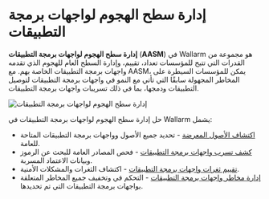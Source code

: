 # إدارة سطح الهجوم لواجهات برمجة التطبيقات

**إدارة سطح الهجوم لواجهات برمجة التطبيقات** (**AASM**) في Wallarm هو مجموعة من القدرات التي تتيح للمؤسسات تعداد، تقييم، وإدارة السطح العام للهجوم الذي تقدمه واجهات برمجة التطبيقات الخاصة بهم. مع AASM، يمكن للمؤسسات السيطرة على المخاطر المجهولة سابقًا التي تأتي مع النمو في واجهات برمجة التطبيقات لتوصيل التطبيقات ودمجها، بما في ذلك تسريبات واجهات برمجة التطبيقات.

![إدارة سطح الهجوم لواجهات برمجة التطبيقات](../images/about-wallarm-waf/api-attack-surface/api-attack-surface.png)

حل إدارة سطح الهجوم لواجهات برمجة التطبيقات في Wallarm يشمل:

* [اكتشاف الأصول المعرضة](../user-guides/scanner.md) - تحديد جميع الأصول وواجهات برمجة التطبيقات المتاحة للعامة.
* [كشف تسرب واجهات برمجة التطبيقات](../api-attack-surface/security-issues.md) - فحص المصادر العامة للبحث عن الرموز وبيانات الاعتماد المسربة.
* [تقييم ثغرات واجهات برمجة التطبيقات](../about-wallarm/detecting-vulnerabilities.md) - اكتشاف الثغرات والمشكلات الأمنية.
* [إدارة مخاطر واجهات برمجة التطبيقات](../user-guides/vulnerabilities.md) - التحكم في وتخفيف جميع المخاطر المتعلقة بواجهات برمجة التطبيقات التي تم تحديدها.